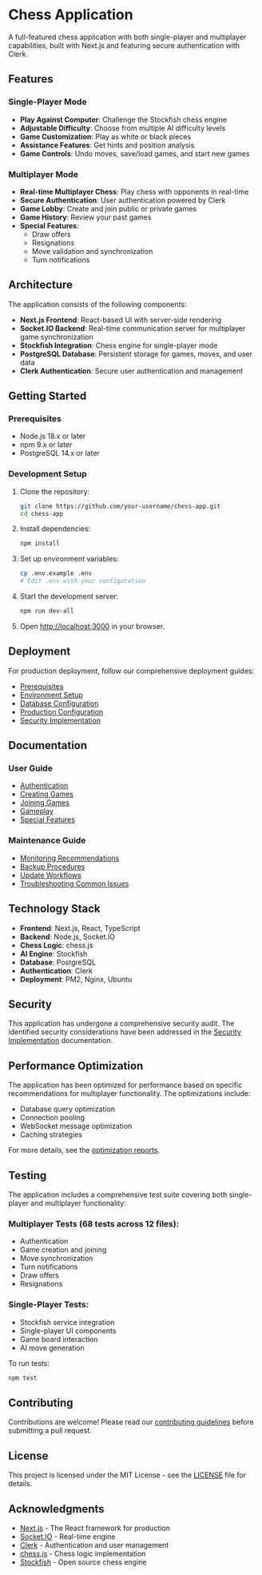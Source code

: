 # Chess Application

A full-featured chess application with both single-player and multiplayer capabilities, built with Next.js and featuring secure authentication with Clerk.

## Features

### Single-Player Mode
- **Play Against Computer**: Challenge the Stockfish chess engine
- **Adjustable Difficulty**: Choose from multiple AI difficulty levels
- **Game Customization**: Play as white or black pieces
- **Assistance Features**: Get hints and position analysis
- **Game Controls**: Undo moves, save/load games, and start new games

### Multiplayer Mode
- **Real-time Multiplayer Chess**: Play chess with opponents in real-time
- **Secure Authentication**: User authentication powered by Clerk
- **Game Lobby**: Create and join public or private games
- **Game History**: Review your past games
- **Special Features**:
  - Draw offers
  - Resignations
  - Move validation and synchronization
  - Turn notifications

## Architecture

The application consists of the following components:

- **Next.js Frontend**: React-based UI with server-side rendering
- **Socket.IO Backend**: Real-time communication server for multiplayer game synchronization
- **Stockfish Integration**: Chess engine for single-player mode
- **PostgreSQL Database**: Persistent storage for games, moves, and user data
- **Clerk Authentication**: Secure user authentication and management

## Getting Started

### Prerequisites

- Node.js 18.x or later
- npm 9.x or later
- PostgreSQL 14.x or later

### Development Setup

1. Clone the repository:
   ```bash
   git clone https://github.com/your-username/chess-app.git
   cd chess-app
   ```

2. Install dependencies:
   ```bash
   npm install
   ```

3. Set up environment variables:
   ```bash
   cp .env.example .env
   # Edit .env with your configuration
   ```

4. Start the development server:
   ```bash
   npm run dev-all
   ```

5. Open [http://localhost:3000](http://localhost:3000) in your browser.

## Deployment

For production deployment, follow our comprehensive deployment guides:

- [Prerequisites](docs/deployment/prerequisites.md)
- [Environment Setup](docs/deployment/environment-setup.md)
- [Database Configuration](docs/deployment/database-configuration.md)
- [Production Configuration](docs/deployment/production-configuration.md)
- [Security Implementation](docs/deployment/security-implementation.md)

## Documentation

### User Guide

- [Authentication](docs/user-guide/authentication.md)
- [Creating Games](docs/user-guide/creating-games.md)
- [Joining Games](docs/user-guide/joining-games.md)
- [Gameplay](docs/user-guide/gameplay.md)
- [Special Features](docs/user-guide/special-features.md)

### Maintenance Guide

- [Monitoring Recommendations](docs/maintenance/monitoring.md)
- [Backup Procedures](docs/maintenance/backup.md)
- [Update Workflows](docs/maintenance/updates.md)
- [Troubleshooting Common Issues](docs/maintenance/troubleshooting.md)

## Technology Stack

- **Frontend**: Next.js, React, TypeScript
- **Backend**: Node.js, Socket.IO
- **Chess Logic**: chess.js
- **AI Engine**: Stockfish
- **Database**: PostgreSQL
- **Authentication**: Clerk
- **Deployment**: PM2, Nginx, Ubuntu

## Security

This application has undergone a comprehensive security audit. The identified security considerations have been addressed in the [Security Implementation](docs/deployment/security-implementation.md) documentation.

## Performance Optimization

The application has been optimized for performance based on specific recommendations for multiplayer functionality. The optimizations include:

- Database query optimization
- Connection pooling
- WebSocket message optimization
- Caching strategies

For more details, see the [optimization reports](docs/reports/optimization_summary.md).

## Testing

The application includes a comprehensive test suite covering both single-player and multiplayer functionality:

### Multiplayer Tests (68 tests across 12 files):
- Authentication
- Game creation and joining
- Move synchronization
- Turn notifications
- Draw offers
- Resignations

### Single-Player Tests:
- Stockfish service integration
- Single-player UI components
- Game board interaction
- AI move generation

To run tests:

```bash
npm test
```

## Contributing

Contributions are welcome! Please read our [contributing guidelines](CONTRIBUTING.md) before submitting a pull request.

## License

This project is licensed under the MIT License - see the [LICENSE](LICENSE) file for details.

## Acknowledgments

- [Next.js](https://nextjs.org) - The React framework for production
- [Socket.IO](https://socket.io) - Real-time engine
- [Clerk](https://clerk.dev) - Authentication and user management
- [chess.js](https://github.com/jhlywa/chess.js) - Chess logic implementation
- [Stockfish](https://stockfishchess.org) - Open source chess engine
